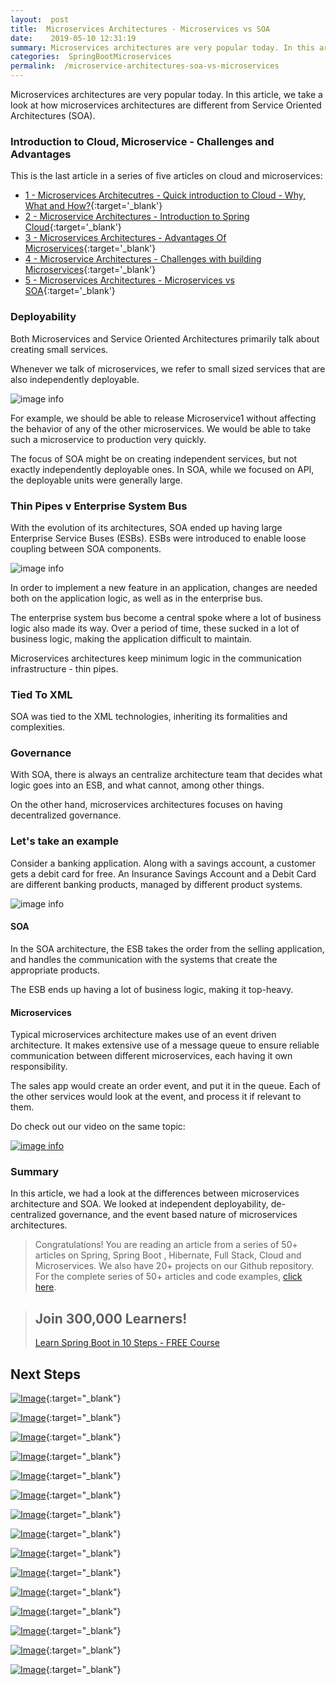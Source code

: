 ```yaml
---
layout:  post
title:  Microservices Architectures - Microservices vs SOA
date:    2019-05-10 12:31:19
summary: Microservices architectures are very popular today. In this article, we take a look at how microservices architectures are different from Service Oriented Architectures (SOA).
categories:  SpringBootMicroservices
permalink:  /microservice-architectures-soa-vs-microservices
---
```


Microservices architectures are very popular today. In this article, we take a look at how microservices architectures are different from Service Oriented Architectures (SOA).

### Introduction to Cloud, Microservice - Challenges and Advantages

This is the last article in a series of five articles on cloud and microservices:
- [1 - Microservices Architecutres - Quick introduction to Cloud - Why, What and How?](/introduction-to-cloud){:target='_blank'}
- [2 - Microservice Architectures - Introduction to Spring Cloud](/introduction-to-spring-cloud){:target='_blank'}
- [3 - Microservices Architectures - Advantages Of Microservices](/microservice-architectures-advantages-of-microservices){:target='_blank'}
- [4 - Microservice Architectures - Challenges with building Microservices](/microservice-architectures-challenges-with-microservices){:target='_blank'}
- [5 - Microservices Architectures - Microservices vs SOA](/microservice-architectures-soa-vs-microservices){:target='_blank'}


### Deployability

Both Microservices and Service Oriented Architectures primarily talk about creating small services. 

Whenever we talk of microservices, we refer to small sized services that are also independently deployable.

![image info](images/Capture-065-02.png)

For example, we should be able to release Microservice1 without affecting the behavior of any of the other microservices. We would be able to take such a microservice to production very quickly. 

The focus of SOA might be on creating independent services, but not exactly independently deployable ones. In SOA, while we focused on API, the deployable units were generally large.

### Thin Pipes v Enterprise System Bus

With the evolution of its architectures, SOA ended up having large Enterprise Service Buses (ESBs). ESBs were introduced to enable loose coupling between SOA components. 

![image info](images/Capture-065-03.png)

In order to implement a new feature in an application, changes are needed both on the application logic, as well as in the enterprise bus. 

The enterprise system bus become a central spoke where a lot of business logic also made its way. Over a period of time, these sucked in a lot of business logic, making the application difficult to maintain. 

Microservices architectures keep minimum logic in the communication infrastructure - thin pipes.

### Tied To XML

SOA was tied to the XML technologies, inheriting its formalities and complexities.

### Governance

With SOA, there is always an centralize architecture team that decides what logic goes into an ESB, and what cannot, among other things.

On the other hand, microservices architectures focuses on having decentralized governance.

### Let's take an example

Consider a banking application. Along with a savings account, a customer gets a debit card for free. An Insurance Savings Account and a Debit Card are different banking products, managed by different product systems.

![image info](images/Capture-065-03.png)

#### SOA

In the SOA architecture, the ESB takes the order from the selling application, and handles the communication with the systems that create the appropriate products. 

The ESB ends up having a lot of business logic, making it top-heavy.

#### Microservices

Typical microservices architecture makes use of an event driven architecture. It makes extensive use of a message queue to ensure reliable communication between different microservices, each having it own responsibility. 

The sales app would create an order event, and put it in the queue. Each of the other services would look at the event, and process it if relevant to them.

Do check out our video on the same topic:

[![image info](images/Capture-065-01.png)](https://www.youtube.com/watch?v=Ng79aeXukDE)

### Summary

In this article, we had a look at the differences between microservices architecture and SOA. We  looked at independent deployability, de-centralized governance, and the event based nature of microservices architectures.

> Congratulations! You are reading an article from a series of 50+ articles on Spring, Spring Boot , Hibernate, Full Stack, Cloud and Microservices. We also have 20+ projects on our Github repository. For the complete series of 50+ articles and code examples, [click here](https://www.springboottutorial.com/tags/#SpringBoot).

<blockquote>
	<H2>Join 300,000 Learners!</H2>
	<p><a href="https://courses.in28minutes.com/p/spring-boot-for-beginners-in-10-steps" target="_blank">Learn Spring Boot in 10 Steps - FREE Course</a></p>
</blockquote>


## Next Steps

[![Image](/images/Course-Go-Full-Stack-With-Spring-Boot-and-React.png "Go Full Stack with Spring Boot and React")](https://www.udemy.com/course/full-stack-application-with-spring-boot-and-react/?couponCode=OCTOBER-2019){:target="_blank"}

[![Image](/images/Course-Go-Full-Stack-With-SpringBoot-And-Angular.png "Go Full Stack with Spring Boot and Angular")](https://www.udemy.com/course/full-stack-application-development-with-spring-boot-and-angular/?couponCode=OCTOBER-2019){:target="_blank"}

[![Image](/images/Course-DockerCrashCourseForJavaSpringBootDevelopers.png "Docker Crash Course for Java Spring Boot Developers")](https://www.udemy.com/course/docker-course-with-java-and-spring-boot-for-beginners/?couponCode=OCTOBER-2019){:target="_blank"}

[![Image](/images/Course-Deploy-SpringBoot-To-Azure-Web-Apps.png "Azure Crash Course for Java Spring Boot Developers")](https://www.udemy.com/course/deploy-spring-boot-to-azure/?couponCode=OCTOBER-2019){:target="_blank"}

[![Image](/images/Course-Deploy-SpringBoot-To-Azure-Web-Apps.png "Azure Crash Course for Java Spring Boot Developers")](https://www.udemy.com/course/deploy-spring-boot-to-azure/?couponCode=OCTOBER-2019){:target="_blank"}

[![Image](/images/Course-Master-Microservices-with-Spring-Boot-and-Spring-Cloud.png "Master Microservices with Spring Boot and Spring Cloud")](https://www.udemy.com/course/microservices-with-spring-boot-and-spring-cloud/?couponCode=OCTOBER-2019){:target="_blank"}

[![Image](/images/Course-pivotal-cloud-foundry-pcf-deploying-spring-boot-apps.png "Deploying Spring Boot Microservices to Pivotal Cloud Foundry (PCF)")](https://www.udemy.com/course/learn-pivotal-cloud-foundry-pcf-deploying-spring-boot-apps/?couponCode=OCTOBER-2019){:target="_blank"}

[![Image](/images/Course-Deploy-Java-Spring-Boot-Microservices-To-ECS.png "Deploying Spring Boot Microservices to AWS using ECS and AWS Fargate")](https://www.udemy.com/course/deploy-spring-microservices-to-aws-with-ecs-and-aws-fargate/?couponCode=OCTOBER-2019){:target="_blank"}

[![Image](/images/Course-Deploy-Java-Spring-Boot-Apps-To-AWS.png "Deploying Spring Boot Apps to AWS using Elastic Beanstalk")](https://www.udemy.com/course/deploy-java-spring-boot-to-aws-amazon-web-service/?couponCode=OCTOBER-2019){:target="_blank"}


[![Image](/images/Course-Master-Java-Web-Services-and-REST-API-with-Spring-Boot.png "Master Java Web Services and REST API with Spring Boot")](https://www.udemy.com/course/spring-web-services-tutorial/?couponCode=OCTOBER-2019){:target="_blank"}

[![Image](/images/Course-Spring-Framework-Interview-Guide-200-Questions-Answers.png "Spring Framework Interview Guide - 200+ Questions & Answers")](https://www.udemy.com/course/spring-interview-questions-and-answers/?couponCode=OCTOBER-2019){:target="_blank"}

[![Image](/images/Course-Learn-Spring-Boot-in-100-Steps---Beginner-to-Expert.png "Learn Spring Boot in 100 Steps - Beginner to Expert")](https://www.udemy.com/course/spring-boot-tutorial-for-beginners/?couponCode=OCTOBER-2019){:target="_blank"}

[![Image](/images/Course-Spring-Framework-Master-Class---Beginner-to-Expert.png "Spring Master Class - Beginner to Expert")](https://www.udemy.com/course/spring-tutorial-for-beginners/?couponCode=OCTOBER-2019){:target="_blank"}

[![Image](/images/Course-Master-Hibernate-and-JPA-with-Spring-Boot-in-100-Steps.png "Master Hibernate and JPA with Spring Boot in 100 Steps")](https://www.udemy.com/course/hibernate-jpa-tutorial-for-beginners-in-100-steps/?couponCode=OCTOBER-2019){:target="_blank"}

[![Image](/images/Course-Master-Java-Unit-Testing-with-Spring-Boot-Mockito.png "Master Java Unit Testing with Spring Boot & Mockito")](https://www.udemy.com/course/learn-unit-testing-with-spring-boot/?couponCode=OCTOBER-2019){:target="_blank"}

